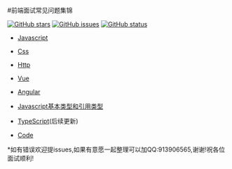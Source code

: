 
#前端面试常见问题集锦

[![GitHub stars](https://img.shields.io/github/stars/UvDream/web-interview.svg)](https://github.com/UvDream/web-interview/stargazers)
[![GitHub issues](https://img.shields.io/github/issues/UvDream/web-interview.svg)](https://github.com/UvDream/web-interview/issues)
[![GitHub status](https://img.shields.io/badge/status-10%25-red.svg)](https://github.com/UvDream/web-interview/status)


- [Javascript](./doc/javascript.md)

- [Css](./doc/css.md)

- [Http](./doc/http.md)

- [Vue](/doc/vue.md)

- [Angular](/doc/Angular.md)

- [Javascript基本类型和引用类型](/doc/type.md)

- [TypeScript](/doc/typescript.md)(后续更新)

- [Code](/doc/code.md)



*如有错误欢迎提issues,如果有意愿一起整理可以加QQ:913906565,谢谢!祝各位面试顺利!